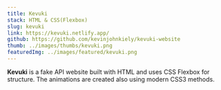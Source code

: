 ```yaml
---
title: Kevuki
stack: HTML & CSS(Flexbox)
slug: kevuki
link: https://kevuki.netlify.app/
github: https://github.com/kevinjohnkiely/kevuki-website
thumb: ../images/thumbs/kevuki.png
featuredImg: ../images/featured/kevuki.png
---
```


**Kevuki** is a fake API website built with HTML and uses CSS Flexbox for structure. The animations are created
also using modern CSS3 methods.